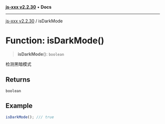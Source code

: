 [**js-xxx v2.2.30**](../README.md) • **Docs**

***

[js-xxx v2.2.30](../README.md) / isDarkMode

# Function: isDarkMode()

> **isDarkMode**(): `boolean`

检测黑暗模式

## Returns

`boolean`

## Example

```ts
isDarkMode(); /// true
```
